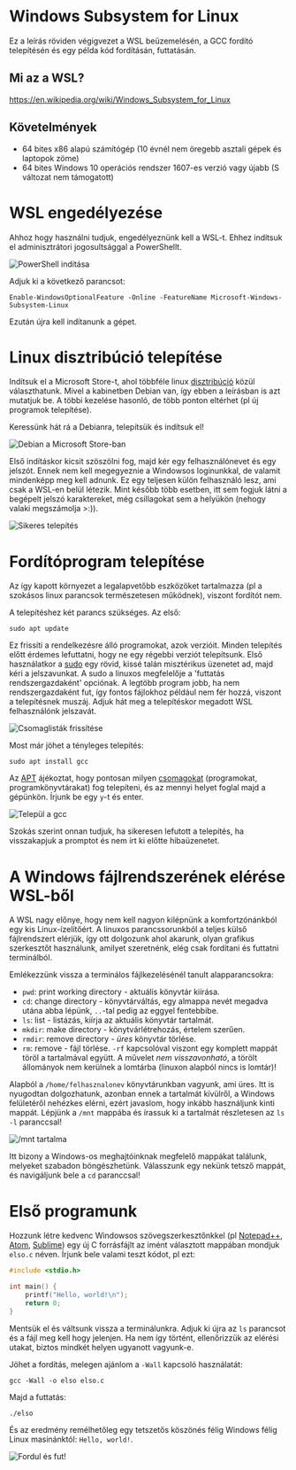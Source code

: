 # Windows Subsystem for Linux

Ez a leírás röviden végigvezet a WSL beüzemelésén, a GCC fordító telepítésén és egy példa kód fordításán, futtatásán.

## Mi az a WSL?

https://en.wikipedia.org/wiki/Windows_Subsystem_for_Linux

## Követelmények

* 64 bites x86 alapú számítógép (10 évnél nem öregebb asztali gépek és laptopok zöme)
* 64 bites Windows 10 operációs rendszer 1607-es verzió vagy újabb (S változat nem támogatott)


# WSL engedélyezése

Ahhoz hogy használni tudjuk, engedélyeznünk kell a WSL-t. Ehhez indítsuk el adminisztrátori jogosultsággal a PowerShellt.

![PowerShell indítása][start_powershell]

Adjuk ki a következő parancsot:

    Enable-WindowsOptionalFeature -Online -FeatureName Microsoft-Windows-Subsystem-Linux

Ezután újra kell indítanunk a gépet.


# Linux disztribúció telepítése

Indítsuk el a Microsoft Store-t, ahol többféle linux [disztribúció][linux-distro] közül választhatunk. Mivel a kabinetben Debian van, így ebben a leírásban is azt mutatjuk be. A többi kezelése hasonló, de több ponton eltérhet (pl új programok telepítése).

Keressünk hát rá a Debianra, telepítsük és indítsuk el!

![Debian a Microsoft Store-ban][ms_store_debian]

Első indításkor kicsit szöszölni fog, majd kér egy felhasználónevet és egy jelszót. Ennek nem kell megegyeznie a Windowsos loginunkkal, de valamit mindenképp meg kell adnunk. Ez egy teljesen külön felhasználó lesz, ami csak a WSL-en belül létezik. Mint később több esetben, itt sem fogjuk látni a begépelt jelszó karaktereket, még csillagokat sem a helyükön (nehogy valaki megszámolja >:)).

![Sikeres telepítés][debian_after_install]


# Fordítóprogram telepítése

Az így kapott környezet a legalapvetőbb eszközöket tartalmazza (pl a szokásos linux parancsok természetesen működnek), viszont fordítót nem.

A telepítéshez két parancs szükséges. Az első:

    sudo apt update
    
Ez frissíti a rendelkezésre álló programokat, azok verzióit. Minden telepítés előtt érdemes lefuttatni, hogy ne egy régebbi verziót telepítsunk. Első használatkor a [sudo][sudo_wiki] egy rövid, kissé talán misztérikus üzenetet ad, majd kéri a jelszavunkat. A sudo a linuxos megfelelője a 'futtatás rendszergazdaként' opciónak. A legtöbb program jobb, ha nem rendszergazdaként fut, így fontos fájlokhoz például nem fér hozzá, viszont a telepítésnek muszáj. Adjuk hát meg a telepítéskor megadott WSL felhasználónk jelszavát.

![Csomaglisták frissítése][apt_update]

Most már jöhet a tényleges telepítés:

    sudo apt install gcc
    
Az [APT][apt_wiki] ájékoztat, hogy pontosan milyen [csomagokat][package_manager_wiki] (programokat, programkönyvtárakat) fog telepíteni, és az mennyi helyet foglal majd a gépünkön. Írjunk be egy `y`-t és enter. 

![Települ a gcc][gcc_installing]

Szokás szerint onnan tudjuk, ha sikeresen lefutott a telepítés, ha visszakapjuk a promptot és nem írt ki előtte hibaüzenetet.


# A Windows fájlrendszerének elérése WSL-ből

A WSL nagy előnye, hogy nem kell nagyon kilépnünk a komfortzónánkból egy kis Linux-ízelítőért. A linuxos parancssorunkból a teljes külső fájlrendszert elérjük, így ott dolgozunk ahol akarunk, olyan grafikus szerkesztőt használunk, amilyet szeretnénk, elég csak fordítani és futtatni terminálból.

Emlékezzünk vissza a terminálos fájlkezelésénél tanult alapparancsokra:

* `pwd`: print working directory - aktuális könyvtár kiírása.
* `cd`: change directory - könyvtárváltás, egy almappa nevét megadva utána abba lépünk, `..`-tal pedig az eggyel fentebbibe.
* `ls`: list - listázás, kiírja az aktuális könyvtár tartalmát.
* `mkdir`: make directory - könytvárlétrehozás, értelem szerűen.
* `rmdir`: remove directory - *üres* könyvtár törlése.
* `rm`: remove - fájl törlése. `-rf` kapcsolóval viszont egy komplett mappát töröl a tartalmával együtt. A művelet *nem visszavonható*, a törölt állományok nem kerülnek a lomtárba (linuxon alapból nincs is lomtár)!

Alapból a `/home/felhasznalonev` könyvtárunkban vagyunk, ami üres. Itt is nyugodtan dolgozhatunk, azonban ennek a tartalmát kívülről, a Windows felületéről nehézkes elérni, ezért javaslom, hogy inkább használjunk kinti mappát. Lépjünk a `/mnt` mappába és írassuk ki a tartalmát részletesen az `ls -l` paranccsal!

![/mnt tartalma][mnt_contents]

Itt bizony a Windows-os meghajtóinknak megfelelő mappákat találunk, melyeket szabadon böngészhetünk. Válasszunk egy nekünk tetsző mappát, és navigáljunk bele a `cd` paranccsal!


# Első programunk

Hozzunk létre kedvenc Windowsos szövegszerkesztőnkkel (pl [Notepad++][npp_website], [Atom][atom_website], [Sublime][sublime_website]) egy új C forrásfájlt az imént választott mappában mondjuk `elso.c` néven. Írjunk bele valami teszt kódot, pl ezt:

```C
#include <stdio.h>

int main() {
    printf("Hello, world!\n");
    return 0;
}
```

Mentsük el és váltsunk vissza a terminálunkra. Adjuk ki újra az `ls` parancsot és a fájl meg kell hogy jelenjen. Ha nem így történt, ellenőrizzük az elérési utakat, biztos mindkét helyen ugyanott vagyunk-e.

Jöhet a fordítás, melegen ajánlom a `-Wall` kapcsoló használatát:

    gcc -Wall -o elso elso.c

Majd a futtatás:

    ./elso
    
És az eredmény remélhetőleg egy tetszetős köszönés félig Windows félig Linux masinánktól: `Hello, world!`.

![Fordul és fut!][compile_and_run]

[start_powershell]: https://i.imgur.com/AF5nM2G.png
[linux-distro]: https://hu.wikipedia.org/wiki/Linux-disztrib%C3%BAci%C3%B3
[ms_store_debian]: https://i.imgur.com/os787RN.png
[debian_after_install]: https://i.imgur.com/itzXEdn.png
[sudo_wiki]: https://hu.wikipedia.org/wiki/Sudo
[apt_update]: https://i.imgur.com/snt7aak.png
[apt_wiki]: https://hu.wikipedia.org/wiki/Advanced_Packaging_Tool
[package_manager_wiki]: https://en.wikipedia.org/wiki/Package_manager
[gcc_installing]: https://i.imgur.com/7eS2KDx.png
[mnt_contents]: https://i.imgur.com/qmLefis.png
[compile_and_run]: https://i.imgur.com/zIpYLar.png
[npp_website]: https://notepad-plus-plus.org/
[sublime_website]: https://www.sublimetext.com/
[atom_website]: https://atom.io/
